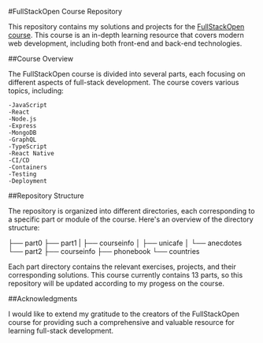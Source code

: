 #FullStackOpen Course Repository

This repository contains my solutions and projects for the [FullStackOpen course](https://fullstackopen.com/en/). This course is an in-depth learning resource that covers modern web development, including both front-end and back-end technologies.

##Course Overview

The FullStackOpen course is divided into several parts, each focusing on different aspects of full-stack development. The course covers various topics, including:

    -JavaScript
    -React
    -Node.js
    -Express
    -MongoDB
    -GraphQL
    -TypeScript
    -React Native
    -CI/CD
    -Containers
    -Testing
    -Deployment

##Repository Structure

The repository is organized into different directories, each corresponding to a specific part or module of the course. Here's an overview of the directory structure:

├── part0
├── part1
|   ├── courseinfo
│   ├── unicafe
│   └── anecdotes
└── part2
    ├── courseinfo
    ├── phonebook
    └── countries

Each part directory contains the relevant exercises, projects, and their corresponding solutions. This course currently contains 13 parts, so this repository will be updated according to my progess on the course.

##Acknowledgments

I would like to extend my gratitude to the creators of the FullStackOpen course for providing such a comprehensive and valuable resource for learning full-stack development.